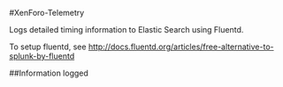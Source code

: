 #XenForo-Telemetry

Logs detailed timing information to Elastic Search using Fluentd.

To setup fluentd, see http://docs.fluentd.org/articles/free-alternative-to-splunk-by-fluentd

##Information logged